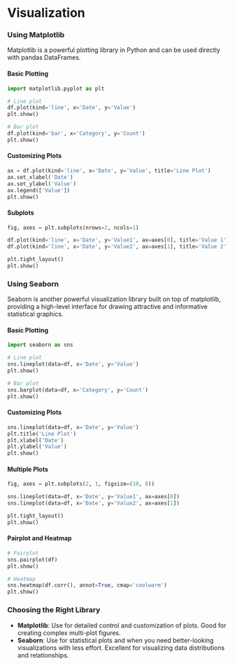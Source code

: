
# Visualization

### Using Matplotlib

Matplotlib is a powerful plotting library in Python and can be used directly with pandas DataFrames.

#### Basic Plotting

```python
import matplotlib.pyplot as plt

# Line plot
df.plot(kind='line', x='Date', y='Value')
plt.show()

# Bar plot
df.plot(kind='bar', x='Category', y='Count')
plt.show()
```

#### Customizing Plots

```python
ax = df.plot(kind='line', x='Date', y='Value', title='Line Plot')
ax.set_xlabel('Date')
ax.set_ylabel('Value')
ax.legend(['Value'])
plt.show()
```

#### Subplots

```python
fig, axes = plt.subplots(nrows=2, ncols=1)

df.plot(kind='line', x='Date', y='Value1', ax=axes[0], title='Value 1')
df.plot(kind='line', x='Date', y='Value2', ax=axes[1], title='Value 2')

plt.tight_layout()
plt.show()
```

### Using Seaborn

Seaborn is another powerful visualization library built on top of matplotlib, providing a high-level interface for drawing attractive and informative statistical graphics.

#### Basic Plotting

```python
import seaborn as sns

# Line plot
sns.lineplot(data=df, x='Date', y='Value')
plt.show()

# Bar plot
sns.barplot(data=df, x='Category', y='Count')
plt.show()
```

#### Customizing Plots

```python
sns.lineplot(data=df, x='Date', y='Value')
plt.title('Line Plot')
plt.xlabel('Date')
plt.ylabel('Value')
plt.show()
```

#### Multiple Plots

```python
fig, axes = plt.subplots(2, 1, figsize=(10, 8))

sns.lineplot(data=df, x='Date', y='Value1', ax=axes[0])
sns.lineplot(data=df, x='Date', y='Value2', ax=axes[1])

plt.tight_layout()
plt.show()
```

#### Pairplot and Heatmap

```python
# Pairplot
sns.pairplot(df)
plt.show()

# Heatmap
sns.heatmap(df.corr(), annot=True, cmap='coolwarm')
plt.show()
```

### Choosing the Right Library

- **Matplotlib**: Use for detailed control and customization of plots. Good for creating complex multi-plot figures.
- **Seaborn**: Use for statistical plots and when you need better-looking visualizations with less effort. Excellent for visualizing data distributions and relationships.
